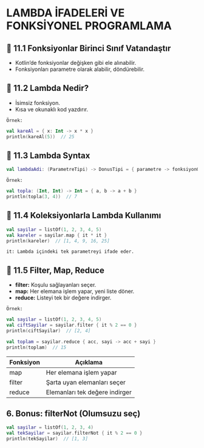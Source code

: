 # LAMBDA İFADELERİ VE FONKSİYONEL PROGRAMLAMA

## 📌 11.1 Fonksiyonlar Birinci Sınıf Vatandaştır
- Kotlin’de fonksiyonlar değişken gibi ele alınabilir.
- Fonksiyonları parametre olarak alabilir, döndürebilir.

## 📌 11.2 Lambda Nedir?
- İsimsiz fonksiyon.
- Kısa ve okunaklı kod yazdırır.

`Örnek:`

````kotlin
val kareAl = { x: Int -> x * x }
println(kareAl(5))  // 25
````

## 📌 11.3 Lambda Syntax

````kotlin
val lambdaAdi: (ParametreTipi) -> DonusTipi = { parametre -> fonksiyonGovdesi }
````

`Örnek:`

````kotlin
val topla: (Int, Int) -> Int = { a, b -> a + b }
println(topla(3, 4))  // 7
````

## 📌 11.4 Koleksiyonlarla Lambda Kullanımı

````kotlin
val sayilar = listOf(1, 2, 3, 4, 5)
val kareler = sayilar.map { it * it }
println(kareler)  // [1, 4, 9, 16, 25]
````

`it: Lambda içindeki tek parametreyi ifade eder.`

## 📌 11.5 Filter, Map, Reduce
- __filter:__ Koşulu sağlayanları seçer.
- __map:__ Her elemana işlem yapar, yeni liste döner.
- __reduce:__ Listeyi tek bir değere indirger.

`Örnek:`

````kotlin
val sayilar = listOf(1, 2, 3, 4, 5)
val ciftSayilar = sayilar.filter { it % 2 == 0 }
println(ciftSayilar)  // [2, 4]

val toplam = sayilar.reduce { acc, sayi -> acc + sayi }
println(toplam)  // 15
````

| Fonksiyon | Açıklama                       |
| --------- | ------------------------------ |
| map       | Her elemana işlem yapar        |
| filter    | Şarta uyan elemanları seçer    |
| reduce    | Elemanları tek değere indirger |


## 6. Bonus: filterNot (Olumsuzu seç)

````kotlin
val sayilar = listOf(1, 2, 3, 4)
val tekSayilar = sayilar.filterNot { it % 2 == 0 }
println(tekSayilar)  // [1, 3]
````

